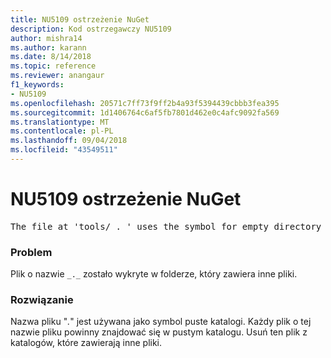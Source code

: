 ```yaml
---
title: NU5109 ostrzeżenie NuGet
description: Kod ostrzegawczy NU5109
author: mishra14
ms.author: karann
ms.date: 8/14/2018
ms.topic: reference
ms.reviewer: anangaur
f1_keywords:
- NU5109
ms.openlocfilehash: 20571c7ff73f9ff2b4a93f5394439cbbb3fea395
ms.sourcegitcommit: 1d1406764c6af5fb7801d462e0c4afc9092fa569
ms.translationtype: MT
ms.contentlocale: pl-PL
ms.lasthandoff: 09/04/2018
ms.locfileid: "43549511"
---
```

# <a name="nuget-warning-nu5109"></a>NU5109 ostrzeżenie NuGet
<pre>The file at 'tools/_._' uses the symbol for empty directory '_._', but it is present in a directory that contains other files. Please remove this file from directories that contain other files.</pre>

### <a name="issue"></a>Problem

Plik o nazwie `_._` zostało wykryte w folderze, który zawiera inne pliki.


### <a name="solution"></a>Rozwiązanie

 Nazwa pliku "_._" jest używana jako symbol puste katalogi. Każdy plik o tej nazwie pliku powinny znajdować się w pustym katalogu. Usuń ten plik z katalogów, które zawierają inne pliki.

